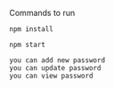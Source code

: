 

Commands to run

```shell
npm install

npm start

you can add new password
you can update password
you can view password
```
